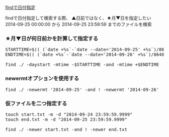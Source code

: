 [findで日付指定](https://iww.hateblo.jp/entry/20140930/find)<br>

findで日付指定して検索する際、 ▲日前ではなく、★月▼日を指定したい<br>
2014-09-25 00:00:00 から 2014-09-25 23:59:59 までのファイルを検索<br>

### ★月▼日が何日前かを計算して指定する
<pre>
STARTTIME=$(( (`date +%s`-`date --date='2014-09-25' +%s`)/86400 +1 ))
ENDTIME=$(( (`date +%s`-`date --date='2014-09-26' +%s`)/86400 -1 ))

find ./ -daystart -mtime -$STARTTIME -and -mtime +$ENDTIME
</pre>

### newermtオプションを使用する
<pre>
find ./ -newermt '2014-09-25' -and ! -newermt '2014-09-26'
</pre>

### 仮ファイルを二つ指定する
<pre>
touch start.txt -m -d "2014-09-24 23:59:59.9999"
touch end.txt -m -d "2014-09-25 23:59:59.9999"

find ./ -newer start.txt -and ! -newer end.txt
</pre>
